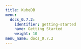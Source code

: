 ```yaml
---
title: KubeDB
menu:
  docs_0.7.2:
    identifier: getting-started
    name: Getting Started
    weight: 10
menu_name: docs_0.7.2
---
```

